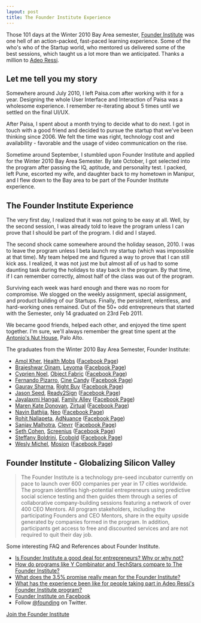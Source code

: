 ```yaml
---
layout: post
title: The Founder Institute Experience
---
```


Those 101 days at the Winter 2010 Bay Area semester, <a href="http://fi.co/">Founder Institute</a> was one hell of an action-packed, fast-paced learning experience. Some of the who's who of the Startup world, who mentored us delivered some of the best sessions, which taught us a lot more than we anticipated. Thanks a million to <a href="http://www.linkedin.com/in/adeoressi/">Adeo Ressi</a>.

## Let me tell you my story

Somewhere around July 2010, I left Paisa.com after working with it for a year. Designing the whole User Interface and Interaction of Paisa was a wholesome experience. I remember re-iterating about 5 times until we settled on the final UI/UX.

After Paisa, I spent about a month trying to decide what to do next. I got in touch with a good friend and decided to pursue the startup that we've been thinking since 2006. We felt the time was right, technology cost and availability - favorable and the usage of video communication on the rise.

Sometime around September, I stumbled upon Founder Institute and applied for the Winter 2010 Bay Area Semester. By late October, I got selected into the program after passing the IQ, aptitude, and personality test. I packed, left Pune, escorted my wife, and daughter back to my hometown in Manipur, and I flew down to the Bay area to be part of the Founder Institute experience.

## The Founder Institute Experience

The very first day, I realized that it was not going to be easy at all. Well, by the second session, I was already told to leave the program unless I can prove that I should be part of the program. I did and I stayed.

The second shock came somewhere around the holiday season, 2010. I was to leave the program unless I beta launch my startup (which was impossible at that time). My team helped me and figured a way to prove that I can still kick ass. I realized, it was not just me but almost all of us had to some daunting task during the holidays to stay back in the program. By that time, if I can remember correctly, almost half of the class was out of the program.

Surviving each week was hard enough and there was no room for compromise. We slogged on the weekly assignment, special assignment, and product building of our Startups. Finally, the persistent, relentless, and hard-working ones remained. Out of the 50+ odd entrepreneurs that started with the Semester, only 14 graduated on 23rd Feb 2011.

We became good friends, helped each other, and enjoyed the time spent together. I'm sure, we'll always remember the great time spent at the <a href="http://www.yelp.com/biz/antonios-nut-house-palo-alto">Antonio's Nut House</a>, Palo Alto.

The graduates from the Winter 2010 Bay Area Semester, Founder Institute:

- <a href="http://www.linkedin.com/in/amolkher">Amol Kher</a>, <a href="http://www.healthmobs.com/">Health Mobs</a> (<a href="http://www.facebook.com/healthmobs">Facebook Page</a>)<br />
- <a href="http://www.linkedin.com/in/brajeshwar">Brajeshwar Oinam</a>, <a href="http://levoma.com/">Levoma</a> (<a href="http://www.facebook.com/pages/Levoma/101675196554390">Facebook Page</a>)<br />
- <a href="http://www.linkedin.com/in/cypriennoel">Cyprien Noel</a>, <a href="http://objectfabric.com/">Object Fabric</a> (<a href="http://www.facebook.com/pages/ObjectFabric/172309392798507">Facebook Page</a>)<br />
- <a href="http://www.linkedin.com/in/fernandopizarro">Fernando Pizarro</a>, <a href="http://www.cinecandy.com/">Cine Candy</a> (<a href="http://www.facebook.com/pages/Cinecandy/181767748519762">Facebook Page</a>)<br />
- <a href="http://www.linkedin.com/in/gauravsharmaln">Gaurav Sharma</a>, <a href="http://rightbuy.com/">Right Buy</a> (<a href="http://www.facebook.com/rightbuy">Facebook Page</a>)<br />
- <a href="http://www.linkedin.com/in/jasonseed">Jason Seed</a>, <a href="http://www.ready2sign.com/">Ready2Sign</a> (<a href="http://www.facebook.com/pages/Ready-2-Sign/186703101342952">Facebook Page</a>)<br />
- <a href="http://www.linkedin.com/in/jayahangal">Jayalaxmi Hangal</a>, <a href="http://family-alley.com/">Family Alley</a> (<a href="http://apps.facebook.com/beautiful_families/">Facebook Page</a>)<br />
- <a href="http://www.linkedin.com/in/marenkate">Maren Kate Donovan</a>, <a href="http://zirtual.com/">Zirtual</a> (<a href="http://www.facebook.com/pages/Zirtual/201621619853004">Facebook Page</a>)<br />
- <a href="http://www.linkedin.com/in/navinbathija">Navin Bathija</a>, <a href="http://www.myneoloan.com/">Neo</a> (<a href="http://www.facebook.com/MyNeoLoan">Facebook Page</a>)<br />
- <a href="http://www.linkedin.com/in/rohitnallapeta">Rohit Nallapeta</a>, <a href="http://adnuance.com/">AdNuance</a> (<a href="http://www.facebook.com/pages/AdNuance-Inc/126414150764731">Facebook Page</a>)<br />
- <a href="http://www.linkedin.com/in/sanjaysanmalhotra">Sanjay Malhotra</a>, <a href="http://clevrr.com/">Clevrr</a> (<a href="http://www.facebook.com/Clevrr">Facebook Page</a>)<br />
- <a href="http://www.linkedin.com/in/sethmcohen">Seth Cohen</a>, <a href="http://www.screenius.com/">Screenius</a> (<a href="http://www.facebook.com/pages/Screenius/187431201289246">Facebook Page</a>)<br />
- <a href="http://www.linkedin.com/in/steffbold">Steffany Boldrini</a>, <a href="http://ecobold.com/">Ecobold</a> (<a href="http://www.facebook.com/EcoBold">Facebook Page</a>)<br />
- <a href="http://www.linkedin.com/in/weslymichel">Wesly Michel</a>, <a href="http://mosion.me/">Mosion</a> (<a href="http://www.facebook.com/pages/Mosion/193922787293912">Facebook Page</a>)

## Founder Institute - Globalizing Silicon Valley

> The Founder Institute is a technology pre-seed incubator currently on pace to launch over 600 companies per year in 17 cities worldwide. The program identifies high-potential entrepreneurs using predictive social science testing and then guides them through a series of collaborative company-building sessions featuring a network of over 400 CEO Mentors. All program stakeholders, including the participating Founders and CEO Mentors, share in the equity upside generated by companies formed in the program. In addition, participants get access to free and discounted services and are not required to quit their day job.

Some interesting FAQ and References about Founder Institute.

- <a href="http://www.quora.com/Is-Founder-Institute-a-good-deal-for-entrepreneurs-Why-or-why-not">Is Founder Institute a good deal for entrepreneurs? Why or why not?</a><br />
- <a href="http://www.quora.com/How-do-programs-like-Y-Combinator-and-TechStars-compare-to-The-Founder-Institute">How do programs like Y Combinator and TechStars compare to The Founder Institute?</a><br />
- <a href="http://www.quora.com/What-does-the-3-5-promise-really-mean-for-the-Founder-Institute">What does the 3.5% promise really mean for the Founder Institute?</a><br />
- <a href="http://www.quora.com/Founder-Institute/What-has-the-experience-been-like-for-people-taking-part-in-Adeo-Ressis-Founder-Institute-program">What has the experience been like for people taking part in Adeo Ressi's Founder Institute program?</a><br />
- <a href="http://www.facebook.com/pages/The-Founder-Institute/176659728864">Founder Institute on Facebook</a><br />
- Follow <a href="http://twitter.com/founding">@founding</a> on Twitter.

<a href="http://fi.co/join/graduate-Brajeshwar_Oinam">Join the Founder Institute</a>